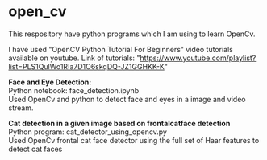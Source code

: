 # open_cv
This respository have python programs which I am using to learn OpenCv.

I have used "OpenCV Python Tutorial For Beginners" video tutorials available on youtube. 
Link of tutorials: "https://www.youtube.com/playlist?list=PLS1QulWo1RIa7D1O6skqDQ-JZ1GGHKK-K" 

__Face and Eye Detection:__</br>
Python notebook: face_detection.ipynb</br>
Used OpenCv and python to detect face and eyes in a image and video stream.

__Cat detection in a given image based on frontalcatface detection__</br>
Python program: cat_detector_using_opencv.py</br>
Used OpenCv frontal cat face detector using the full set of Haar features to detect cat faces
